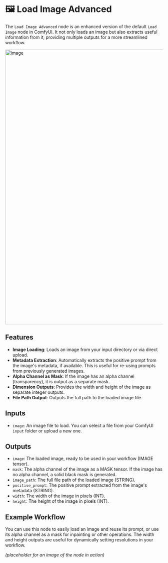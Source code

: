 # 🖼️ Load Image Advanced

The `Load Image Advanced` node is an enhanced version of the default `Load Image` node in ComfyUI. It not only loads an image but also extracts useful information from it, providing multiple outputs for a more streamlined workflow.

<img width="1933" height="875" alt="image" src="https://github.com/user-attachments/assets/43dc1746-e4f4-40d8-9d95-6a4ee637e5cf" />

## Features

-   **Image Loading**: Loads an image from your input directory or via direct upload.
-   **Metadata Extraction**: Automatically extracts the positive prompt from the image's metadata, if available. This is useful for re-using prompts from previously generated images.
-   **Alpha Channel as Mask**: If the image has an alpha channel (transparency), it is output as a separate mask.
-   **Dimension Outputs**: Provides the width and height of the image as separate integer outputs.
-   **File Path Output**: Outputs the full path to the loaded image file.

## Inputs

-   `image`: An image file to load. You can select a file from your ComfyUI `input` folder or upload a new one.

## Outputs

-   `image`: The loaded image, ready to be used in your workflow (IMAGE tensor).
-   `mask`: The alpha channel of the image as a MASK tensor. If the image has no alpha channel, a solid black mask is generated.
-   `image_path`: The full file path of the loaded image (STRING).
-   `positive_prompt`: The positive prompt extracted from the image's metadata (STRING).
-   `width`: The width of the image in pixels (INT).
-   `height`: The height of the image in pixels (INT).

## Example Workflow

You can use this node to easily load an image and reuse its prompt, or use its alpha channel as a mask for inpainting or other operations. The width and height outputs are useful for dynamically setting resolutions in your workflow.

*(placeholder for an image of the node in action)*
